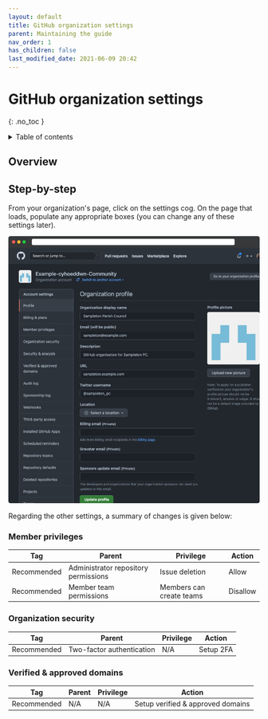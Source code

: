 ```yaml
---
layout: default
title: GitHub organization settings
parent: Maintaining the guide
nav_order: 1
has_children: false
last_modified_date: 2021-06-09 20:42
---
```


# GitHub organization settings
{: .no_toc }

<details close markdown="block">
  <summary>
    Table of contents
  </summary>
  {: .text-delta }
1. TOC
{:toc}
</details>

## Overview

## Step-by-step

From your organization's page, click on the settings cog. On the page that loads, populate any appropriate boxes (you can change any of these settings later).

![](/assets/img/guide/github/org_settings.png)

Regarding the other settings, a summary of changes is given below:

### Member privileges

|Tag|Parent|Privilege|Action|
|---|------|---------|------|
|Recommended|Administrator repository permissions|Issue deletion|Allow|
|Recommended|Member team permissions|Members can create teams|Disallow|

### Organization security

|Tag|Parent|Privilege|Action|
|---|------|---------|------|
|Recommended|Two-factor authentication|N/A|Setup 2FA|

### Verified & approved domains

|Tag|Parent|Privilege|Action|
|---|------|---------|------|
|Recommended|N/A|N/A|Setup verified & approved domains|